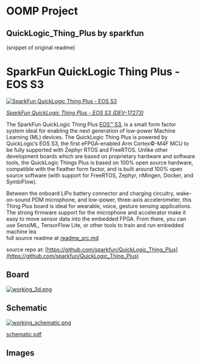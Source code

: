 # OOMP Project  
## QuickLogic_Thing_Plus  by sparkfun  
  
(snippet of original readme)  
  
SparkFun QuickLogic Thing Plus - EOS S3  
========================================  
  
[![SparkFun QuickLogic Thing Plus - EOS S3](https://cdn.sparkfun.com/assets/parts/1/6/2/8/0/17273-SparkFun_QuickLogic_Thing_Plus_-_EOS_S3-01.jpg)](https://www.sparkfun.com/products/17273)  
  
[*SparkFun QuickLogic Thing Plus - EOS S3 (DEV-17273)*](https://www.sparkfun.com/products/17273)  
  
The SparkFun QuickLogic Thing Plus [EOS&trade; S3](https://www.quicklogic.com/products/eos-s3/), is a small form factor system ideal for enabling the next generation of low-power Machine Learning (ML) devices. The QuickLogic Thing Plus is powered by QuickLogic’s EOS S3, the first eFPGA-enabled Arm Cortex&copy;-M4F MCU to be fully supported with Zephyr RTOS and FreeRTOS. Unlike other development boards which are based on proprietary hardware and software tools, the QuickLogic Things Plus is based on 100% open source hardware, compatible with the Feather form factor, and is built around 100% open source software (with support for FreeRTOS, Zephyr, nMingen, Docker, and SymbiFlow).   
  
Between the onboard LiPo battery connector and charging circuitry, wake-on-sound PDM microphone, and low-power, three-axis accelerometer, this Thing Plus board is ideal for wearable, voice, gesture sensing applications. The strong firmware support for the microphone and accelerator make it easy to move sensor data into the embedded FPGA. From there, you can use SensiML, TensorFlow Lite, or other tools to train and run embedded machine lea  
  full source readme at [readme_src.md](readme_src.md)  
  
source repo at: [https://github.com/sparkfun/QuickLogic_Thing_Plus](https://github.com/sparkfun/QuickLogic_Thing_Plus)  
## Board  
  
[![working_3d.png](working_3d_600.png)](working_3d.png)  
## Schematic  
  
[![working_schematic.png](working_schematic_600.png)](working_schematic.png)  
  
[schematic pdf](working_schematic.pdf)  
## Images  
